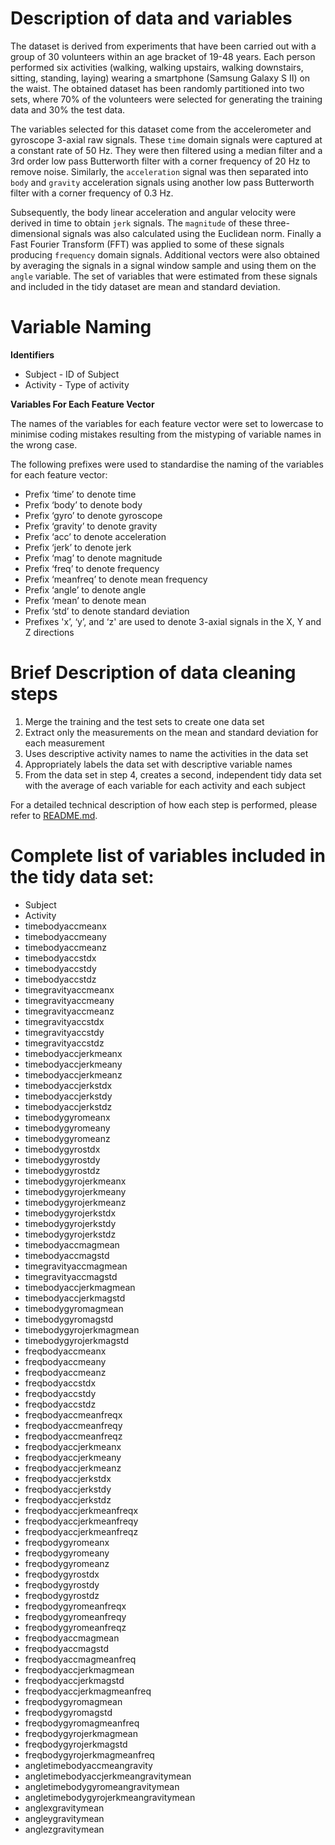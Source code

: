 # Description of data and variables 

The dataset is derived from experiments that have been carried out with a group of 30 volunteers within an age bracket of 19-48 years. Each person performed six activities (walking, walking upstairs, walking downstairs, sitting, standing, laying) wearing a smartphone (Samsung Galaxy S II) on the waist. The obtained dataset has been randomly partitioned into two sets, where 70% of the volunteers were selected for generating the training data and 30% the test data. 

The variables selected for this dataset come from the accelerometer and gyroscope 3-axial raw signals. These `time` domain signals were captured at a constant rate of 50 Hz. They were then filtered using a median filter and a 3rd order low pass Butterworth filter with a corner frequency of 20 Hz to remove noise. Similarly, the `acceleration` signal was then separated into `body` and `gravity` acceleration signals using another low pass Butterworth filter with a corner frequency of 0.3 Hz. 

Subsequently, the body linear acceleration and angular velocity were derived in time to obtain `jerk` signals. The `magnitude` of these three-dimensional signals was also calculated using the Euclidean norm. Finally a Fast Fourier Transform (FFT) was applied to some of these signals producing `frequency` domain signals. Additional vectors were also obtained by averaging the signals in a signal window sample and using them on the `angle` variable. The set of variables that were estimated from these signals and included in the tidy dataset are mean and standard deviation. 

# Variable Naming

**Identifiers**

* Subject - ID of Subject
* Activity - Type of activity 

**Variables For Each Feature Vector**

The names of the variables for each feature vector were set to lowercase to minimise coding mistakes resulting from the mistyping of variable names in the wrong case. 

The following prefixes were used to standardise the naming of the variables for each feature vector:

* Prefix ‘time’ to denote time
* Prefix ‘body’ to denote body
* Prefix ‘gyro’ to denote gyroscope
* Prefix ‘gravity’ to denote gravity
* Prefix ‘acc’ to denote acceleration
* Prefix ‘jerk’ to denote jerk
* Prefix ‘mag’ to denote magnitude
* Prefix ‘freq’ to denote frequency
* Prefix ‘meanfreq’ to denote  mean frequency
* Prefix ‘angle’ to denote angle
* Prefix ‘mean’ to denote mean
* Prefix ‘std’ to denote standard deviation
* Prefixes 'x’, ‘y’,  and ‘z' are used to denote 3-axial signals in the X, Y and Z directions

# Brief Description of data cleaning steps 

1. Merge the training and the test sets to create one data set
2. Extract only the measurements on the mean and standard deviation for each measurement
3. Uses descriptive activity names to name the activities in the data set
4. Appropriately labels the data set with descriptive variable names
5. From the data set in step 4, creates a second, independent tidy data set with the average of each variable for each activity and each subject

For a detailed technical description of how each step is performed, please refer to [README.md]( https://github.com/hbg87/datacleaning/blob/master/README.md). 

# Complete list of variables included in the tidy data set:

* Subject
* Activity
* timebodyaccmeanx
* timebodyaccmeany
* timebodyaccmeanz
* timebodyaccstdx
* timebodyaccstdy
* timebodyaccstdz
* timegravityaccmeanx
* timegravityaccmeany
* timegravityaccmeanz
* timegravityaccstdx
* timegravityaccstdy
* timegravityaccstdz
* timebodyaccjerkmeanx
* timebodyaccjerkmeany
* timebodyaccjerkmeanz
* timebodyaccjerkstdx
* timebodyaccjerkstdy
* timebodyaccjerkstdz
* timebodygyromeanx
* timebodygyromeany
* timebodygyromeanz
* timebodygyrostdx
* timebodygyrostdy
* timebodygyrostdz
* timebodygyrojerkmeanx
* timebodygyrojerkmeany
* timebodygyrojerkmeanz
* timebodygyrojerkstdx
* timebodygyrojerkstdy
* timebodygyrojerkstdz
* timebodyaccmagmean
* timebodyaccmagstd
* timegravityaccmagmean
* timegravityaccmagstd
* timebodyaccjerkmagmean
* timebodyaccjerkmagstd
* timebodygyromagmean
* timebodygyromagstd
* timebodygyrojerkmagmean
* timebodygyrojerkmagstd
* freqbodyaccmeanx
* freqbodyaccmeany
* freqbodyaccmeanz
* freqbodyaccstdx
* freqbodyaccstdy
* freqbodyaccstdz
* freqbodyaccmeanfreqx
* freqbodyaccmeanfreqy
* freqbodyaccmeanfreqz
* freqbodyaccjerkmeanx
* freqbodyaccjerkmeany
* freqbodyaccjerkmeanz
* freqbodyaccjerkstdx
* freqbodyaccjerkstdy
* freqbodyaccjerkstdz
* freqbodyaccjerkmeanfreqx
* freqbodyaccjerkmeanfreqy
* freqbodyaccjerkmeanfreqz
* freqbodygyromeanx
* freqbodygyromeany
* freqbodygyromeanz
* freqbodygyrostdx
* freqbodygyrostdy
* freqbodygyrostdz
* freqbodygyromeanfreqx
* freqbodygyromeanfreqy
* freqbodygyromeanfreqz
* freqbodyaccmagmean
* freqbodyaccmagstd
* freqbodyaccmagmeanfreq
* freqbodyaccjerkmagmean
* freqbodyaccjerkmagstd
* freqbodyaccjerkmagmeanfreq
* freqbodygyromagmean
* freqbodygyromagstd
* freqbodygyromagmeanfreq
* freqbodygyrojerkmagmean
* freqbodygyrojerkmagstd
* freqbodygyrojerkmagmeanfreq
* angletimebodyaccmeangravity
* angletimebodyaccjerkmeangravitymean
* angletimebodygyromeangravitymean
* angletimebodygyrojerkmeangravitymean
* anglexgravitymean
* angleygravitymean
* anglezgravitymean
